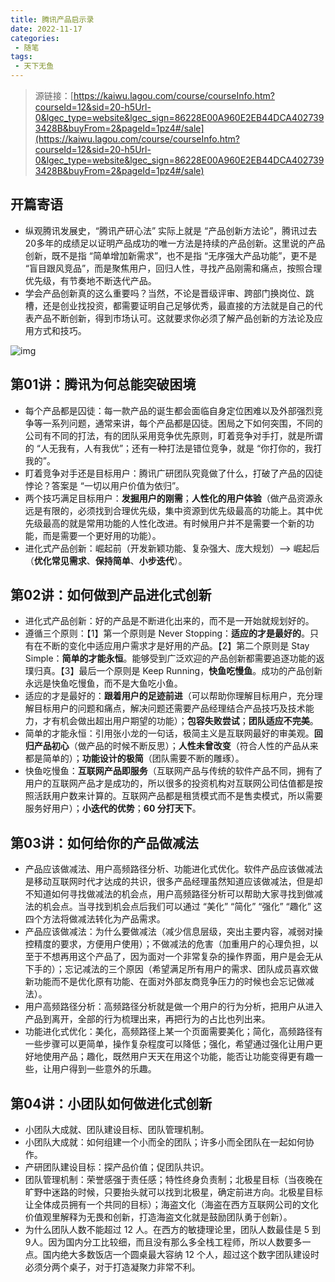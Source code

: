 ```yaml
---
title: 腾讯产品启示录
date: 2022-11-17
categories:
 - 随笔
tags:
 - 天下无鱼
---
```


<!-- more -->



> 源链接：[https://kaiwu.lagou.com/course/courseInfo.htm?courseId=12&sid=20-h5Url-0&lgec_type=website&lgec_sign=86228E00A960E2EB44DCA4027393428B&buyFrom=2&pageId=1pz4#/sale](https://kaiwu.lagou.com/course/courseInfo.htm?courseId=12&sid=20-h5Url-0&lgec_type=website&lgec_sign=86228E00A960E2EB44DCA4027393428B&buyFrom=2&pageId=1pz4#/sale)



## 开篇寄语

- 纵观腾讯发展史，“腾讯产研心法” 实际上就是 “产品创新方法论”，腾讯过去20多年的成绩足以证明产品成功的唯一方法是持续的产品创新。这里说的产品创新，既不是指 “简单增加新需求”，也不是指 “无序强大产品功能”，更不是 “盲目跟风竞品”，而是聚焦用户，回归人性，寻找产品刚需和痛点，按照合理优先级，有节奏地不断迭代产品。
- 学会产品创新真的这么重要吗？当然，不论是晋级评审、跨部门换岗位、跳槽，还是创业找投资，都需要证明自己足够优秀，最直接的方法就是自己的代表产品不断创新，得到市场认可。这就要求你必须了解产品创新的方法论及应用方式和技巧。

![img](https://s0.lgstatic.com/i/image2/M01/9D/33/CgoB5l2teb-AeeEfAAW7XGuHb00534.png)



## 第01讲：腾讯为何总能突破困境

- 每个产品都是囚徒：每一款产品的诞生都会面临自身定位困难以及外部强烈竞争等一系列问题，通常来讲，每个产品都是囚徒。困局之下如何突围，不同的公司有不同的打法，有的团队采用竞争优先原则，盯着竞争对手打，就是所谓的 “人无我有，人有我优”；还有一种打法是错位竞争，就是 “你打你的，我打我的”。
- 盯着竞争对手还是目标用户：腾讯广研团队究竟做了什么，打破了产品的囚徒悖论？答案是 “一切以用户价值为依归”。
- 两个技巧满足目标用户：**发掘用户的刚需**；**人性化的用户体验**（做产品资源永远是有限的，必须找到合理优先级，集中资源到优先级最高的功能上。其中优先级最高的就是常用功能的人性化改进。有时候用户并不是需要一个新的功能，而是需要一个更好用的功能）。
- 进化式产品创新：崛起前（开发新颖功能、复杂强大、庞大规划）--> 崛起后（**优化常见需求**、**保持简单**、**小步迭代**）。



## 第02讲：如何做到产品进化式创新

- 进化式产品创新：好的产品是不断进化出来的，而不是一开始就规划好的。
- 遵循三个原则：【1】第一个原则是 Never Stopping：**适应的才是最好的**。只有在不断的变化中适应用户需求才是好用的产品。【2】第二个原则是 Stay Simple：**简单的才能永恒**。能够受到广泛欢迎的产品创新都需要追逐功能的返璞归真。【3】最后一个原则是 Keep Running，**快鱼吃慢鱼**。成功的产品创新永远是快鱼吃慢鱼，而不是大鱼吃小鱼。
- 适应的才是最好的：**跟着用户的足迹前进**（可以帮助你理解目标用户，充分理解目标用户的问题和痛点，解决问题还需要产品经理结合产品技巧及技术能力，才有机会做出超出用户期望的功能）；**包容失败尝试**；**团队适应不完美**。
- 简单的才能永恒：引用张小龙的一句话，极简主义是互联网最好的审美观。**回归产品初心**（做产品的时候不断反思）；**人性未曾改变**（符合人性的产品从来都是简单的）；**功能设计的极简**（团队需要不断的雕琢）。
- 快鱼吃慢鱼：**互联网产品即服务**（互联网产品与传统的软件产品不同，拥有了用户的互联网产品才是成功的，所以很多的投资机构对互联网公司估值都是按照活跃用户数来计算的。互联网产品都是租赁模式而不是售卖模式，所以需要服务好用户）；**小迭代的优势**；**60 分打天下**。



## 第03讲：如何给你的产品做减法

- 产品应该做减法、用户高频路径分析、功能进化式优化。软件产品应该做减法是移动互联网时代才达成的共识，很多产品经理虽然知道应该做减法，但是却不知道如何寻找做减法的机会点，用户高频路径分析可以帮助大家寻找到做减法的机会点。当寻找到机会点后我们可以通过 “美化” “简化” “强化” “趣化” 这四个方法将做减法转化为产品需求。
- 产品应该做减法：为什么要做减法（减少信息层级，突出主要内容，减弱对操控精度的要求，方便用户使用）；不做减法的危害（加重用户的心理负担，以至于不想再用这个产品了，因为面对一个非常复杂的操作界面，用户是会无从下手的）；忘记减法的三个原因（希望满足所有用户的需求、团队成员喜欢做新功能而不是优化原有功能、在面对外部友商竞争压力的时候也会忘记做减法）。
- 用户高频路径分析：高频路径分析就是做一个用户的行为分析，把用户从进入产品到离开，全部的行为梳理出来，再把行为的占比也列出来。
- 功能进化式优化：美化，高频路径上某一个页面需要美化；简化，高频路径有一些步骤可以更简单，操作复杂程度可以降低；强化，希望通过强化让用户更好地使用产品；趣化，既然用户天天在用这个功能，能否让功能变得更有趣一些，让用户得到一些意外的乐趣。



## 第04讲：小团队如何做进化式创新

- 小团队大成就、团队建设目标、团队管理机制。
- 小团队大成就：如何组建一个小而全的团队；许多小而全团队在一起如何协作。
- 产研团队建设目标：探产品价值；促团队共识。
- 团队管理机制：荣誉感强于责任感；特性终身负责制；北极星目标（当夜晚在旷野中迷路的时候，只要抬头就可以找到北极星，确定前进方向。北极星目标让全体成员拥有一个共同的目标）；海盗文化（海盗在西方互联网公司的文化价值观里解释为无畏和创新，打造海盗文化就是鼓励团队勇于创新）。
- 为什么团队人数不能超过 12 人。在西方的敏捷理论里，团队人数最佳是 5 到 9人。因为国内分工比较细，而且没有那么多全栈工程师，所以人数要多一点。国内绝大多数饭店一个圆桌最大容纳 12 个人，超过这个数字团队建设时必须分两个桌子，对于打造凝聚力非常不利。



